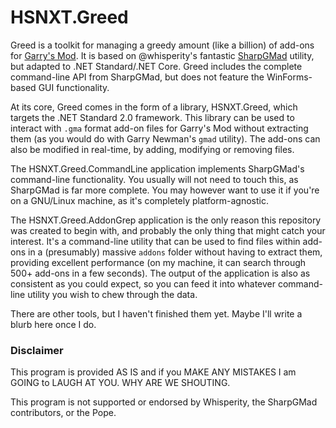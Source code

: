 # HSNXT.Greed

Greed is a toolkit for managing a greedy amount (like a billion) of add-ons for
[Garry's Mod](http://en.wikipedia.org/wiki/Garry%27s_Mod). It is based on @whisperity's fantastic
[SharpGMad](https://github.com/whisperity/SharpGMad) utility, but adapted to .NET Standard/.NET Core. Greed includes the
complete command-line API from SharpGMad, but does not feature the WinForms-based GUI functionality.

At its core, Greed comes in the form of a library, HSNXT.Greed, which targets the .NET Standard 2.0 framework. This
library can be used to interact with `.gma` format add-on files for Garry's Mod without extracting them (as you would do
with Garry Newman's `gmad` utility). The add-ons can also be modified in real-time, by adding, modifying or removing
files.

The HSNXT.Greed.CommandLine application implements SharpGMad's command-line functionality. You usually will not need to
touch this, as SharpGMad is far more complete. You may however want to use it if you're on a GNU/Linux machine, as it's
completely platform-agnostic.

The HSNXT.Greed.AddonGrep application is the only reason this repository was created to begin with, and probably the
only thing that might catch your interest. It's a command-line utility that can be used to find files within add-ons in
a (presumably) massive `addons` folder without having to extract them, providing excellent performance (on my machine,
it can search through 500+ add-ons in a few seconds). The output of the application is also as consistent as you could
expect, so you can feed it into whatever command-line utility you wish to chew through the data.

There are other tools, but I haven't finished them yet. Maybe I'll write a blurb here once I do.

### Disclaimer

This program is provided AS IS and if you MAKE ANY MISTAKES I am GOING to LAUGH AT YOU. WHY ARE WE SHOUTING.

This program is not supported or endorsed by Whisperity, the SharpGMad contributors, or the Pope.